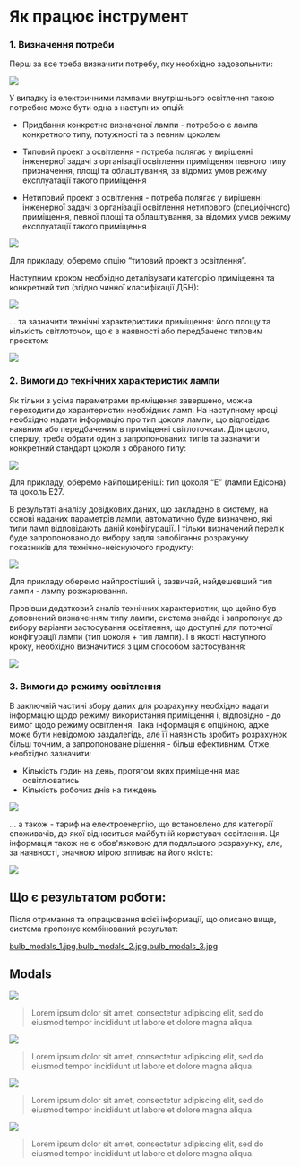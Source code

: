 # Як працює інструмент

### 1. Визначення потреби

Перш за все треба визначити потребу, яку необхідно задовольнити:

![](https://raw.githubusercontent.com/BulbProject/bulb-project-frontend/tutorial/public/assets/images/resources/steps/bulb_steps_1.jpg)

У випадку із електричними лампами внутрішнього освітлення такою потребою може бути одна з наступних опцій:
- Придбання конкретно визначеної лампи - потребою є лампа конкретного типу, потужності та з певним цоколем

- Типовий проект з освітлення - потреба полягає у вирішенні інженерної задачі з організації освітлення приміщення певного типу призначення, площі та облаштування, за відомих умов режиму експлуатації такого приміщення

- Нетиповий проект з освітлення - потреба полягає у вирішенні інженерної задачі з організації освітлення нетипового (специфічного) приміщення, певної площі та облаштування, за відомих умов режиму експлуатації такого приміщення

![](https://raw.githubusercontent.com/BulbProject/bulb-project-frontend/tutorial/public/assets/images/resources/steps/bulb_steps_2.jpg)

Для прикладу, оберемо опцію “типовий проект з освітлення”.

Наступним кроком необхідно деталізувати категорію приміщення та конкретний тип (згідно чинної класифікації ДБН):

![](https://raw.githubusercontent.com/BulbProject/bulb-project-frontend/tutorial/public/assets/images/resources/steps/bulb_steps_3.jpg)

… та зазначити технічні характеристики приміщення: його площу та кількість світлоточок, що є в наявності або передбачено типовим проектом:

![](https://raw.githubusercontent.com/BulbProject/bulb-project-frontend/tutorial/public/assets/images/resources/steps/bulb_steps_4.jpg)

###  2. Вимоги до технічних характеристик лампи

Як тільки з усіма параметрами приміщення завершено, можна переходити до характеристик необхідних ламп. На наступному кроці необхідно надати інформацію про тип цоколя лампи, що відповідає наявним або передбаченим в приміщенні світлоточкам. Для цього, спершу, треба обрати один з запропонованих типів та зазначити конкретний стандарт цоколя з обраного типу:

![](https://raw.githubusercontent.com/BulbProject/bulb-project-frontend/tutorial/public/assets/images/resources/steps/bulb_steps_5.jpg)

Для прикладу, оберемо найпоширеніші: тип цоколя “Е” (лампи Едісона) та цоколь Е27.

В результаті аналізу довідкових даних, що закладено в систему, на основі наданих параметрів лампи, автоматично буде визначено, які типи ламп відповідають даній конфігурації. І тільки визначений перелік буде запропоновано до вибору задля запобігання розрахунку показників для технічно-неіснуючого продукту:

![](https://raw.githubusercontent.com/BulbProject/bulb-project-frontend/tutorial/public/assets/images/resources/steps/bulb_steps_6.jpg)

Для прикладу оберемо найпростіший і, зазвичай, найдешевший тип лампи - лампу розжарювання.

Провівши додатковий аналіз технічних характеристик, що щойно був доповнений визначенням типу лампи, система знайде і запропонує до вибору варіанти застосування освітлення, що доступні для поточної конфігурації лампи (тип цоколя + тип лампи). І в якості наступного кроку, необхідно визначитися з цим способом застосування:

![](https://raw.githubusercontent.com/BulbProject/bulb-project-frontend/tutorial/public/assets/images/resources/steps/bulb_steps_7.jpg)

### 3. Вимоги до режиму освітлення

В заключній частині збору даних для розрахунку необхідно надати інформацію щодо режиму використання приміщення і, відповідно - до вимог щодо режиму освітлення. Така інформація є опційною, адже може бути невідомою заздалегідь, але її наявність зробить розрахунок більш точним, а запропоноване рішення - більш ефективним. Отже, необхідно зазначити:
- Кількість годин на день, протягом яких приміщення має освітлюватись
- Кількість робочих днів на тиждень

![](https://raw.githubusercontent.com/BulbProject/bulb-project-frontend/tutorial/public/assets/images/resources/steps/bulb_steps_8.jpg)

… а також - тариф на електроенергію, що встановлено для категорії споживачів, до якої відноситься майбутній користувач освітлення. Ця інформація також не є обов'язковою для подальшого розрахунку, але, за наявності, значною мірою впливає на його якість:

![](https://raw.githubusercontent.com/BulbProject/bulb-project-frontend/tutorial/public/assets/images/resources/steps/bulb_steps_9.jpg)

## Що є результатом роботи:

Після отримання та опрацювання всієї інформації, що описано вище, система пропонує  комбінований результат:

[bulb_modals_1.jpg,bulb_modals_2.jpg,bulb_modals_3.jpg]($https://raw.githubusercontent.com/BulbProject/bulb-project-frontend/tutorial/public/assets/images/resources/modals/)

## Modals

![](https://raw.githubusercontent.com/BulbProject/bulb-project-frontend/tutorial/public/assets/images/resources/modals/bulb_modals_1.jpg)

> Lorem ipsum dolor sit amet, consectetur adipiscing elit, sed do eiusmod tempor incididunt ut labore et dolore magna aliqua.

![](https://raw.githubusercontent.com/BulbProject/bulb-project-frontend/tutorial/public/assets/images/resources/modals/bulb_modals_2.jpg)

> Lorem ipsum dolor sit amet, consectetur adipiscing elit, sed do eiusmod tempor incididunt ut labore et dolore magna aliqua.

![](https://raw.githubusercontent.com/BulbProject/bulb-project-frontend/tutorial/public/assets/images/resources/modals/bulb_modals_3.jpg)

> Lorem ipsum dolor sit amet, consectetur adipiscing elit, sed do eiusmod tempor incididunt ut labore et dolore magna aliqua.

![](https://raw.githubusercontent.com/BulbProject/bulb-project-frontend/tutorial/public/assets/images/resources/modals/bulb_modals_4.jpg)

> Lorem ipsum dolor sit amet, consectetur adipiscing elit, sed do eiusmod tempor incididunt ut labore et dolore magna aliqua.

